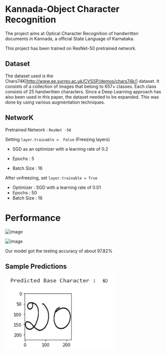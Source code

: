 # Kannada-Object Character Recognition

The project aims at Optical Character Recognition of handwritten documents in Kannada, a official State Language of Karnataka.

This project has been trained on ResNet-50 pretrained network.


## Dataset
The dataset used is the Chars74K[http://www.ee.surrey.ac.uk/CVSSP/demos/chars74k/] dataset. It consists of a collection of images that belong to 657+ classes. Each class consists of 25 handwritten characters. Since a Deep Learning approach has also been used in this paper, the dataset needed to be expanded. This was done by using various augmentation techniques.

## NetworK

Pretrained Network : `ResNet -50`

Setting `layer.trainable =  False` (Freezing layers)
   
   - SGD as an optimizer with a learning rate of 0.2
   
   - Epochs : 5
   
   - Batch Size : 16

After unfreezing, set `layer.trainable = True`
- Optimizer : SGD with a learning rate of 0.01
- Epochs : 50
- Batch Size : 16

# Performance


![image](https://user-images.githubusercontent.com/81867085/123999766-7ac45e00-d9f0-11eb-9f93-95e31b190dcb.png)


![image](https://user-images.githubusercontent.com/81867085/123999837-90d21e80-d9f0-11eb-83fc-a346adf395f6.png)

Our model got the testing accuracy of about 97.82%

## Sample Predictions

![image](https://github.com/ajazturki10/Kannada-OCR/blob/70751bcb2fcc93bd508c4d26f9115d5a8fcbfc0c/predict_2.PNG)
